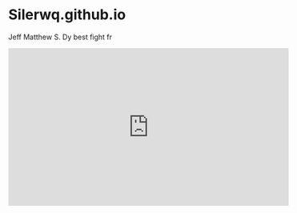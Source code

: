 # Silerwq.github.io
Jeff Matthew S. Dy
best fight fr
<iframe width="560" height="315" src="https://www.youtube.com/embed/A5PZCaUup4I?si=kHdExJR4wY6mdc_N" title="YouTube video player" frameborder="0" allow="accelerometer; autoplay; clipboard-write; encrypted-media; gyroscope; picture-in-picture; web-share" allowfullscreen></iframe>
